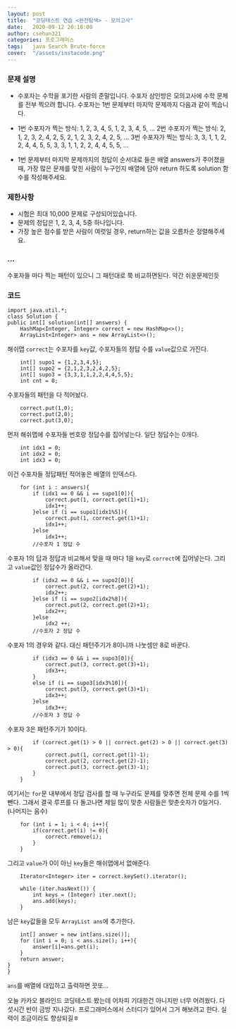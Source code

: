```yaml
---
layout: post
title:  "코딩테스트 연습 <완전탐색> - 모의고사"
date:   2020-09-12 20:18:00
author: csehun321
categories: 프로그래머스
tags:	java Search Brute-force
cover:  "/assets/instacode.png"
---
```

### 문제 설명
- 수포자는 수학을 포기한 사람의 준말입니다. 수포자 삼인방은 모의고사에 수학 문제를 전부 찍으려 합니다. 수포자는 1번 문제부터 마지막 문제까지 다음과 같이 찍습니다.

- 1번 수포자가 찍는 방식: 1, 2, 3, 4, 5, 1, 2, 3, 4, 5, ...
2번 수포자가 찍는 방식: 2, 1, 2, 3, 2, 4, 2, 5, 2, 1, 2, 3, 2, 4, 2, 5, ...
3번 수포자가 찍는 방식: 3, 3, 1, 1, 2, 2, 4, 4, 5, 5, 3, 3, 1, 1, 2, 2, 4, 4, 5, 5, ...

- 1번 문제부터 마지막 문제까지의 정답이 순서대로 들은 배열 answers가 주어졌을 때, 가장 많은 문제를 맞힌 사람이 누구인지 배열에 담아 return 하도록 solution 함수를 작성해주세요.

### 제한사항
- 시험은 최대 10,000 문제로 구성되어있습니다.
- 문제의 정답은 1, 2, 3, 4, 5중 하나입니다.
- 가장 높은 점수를 받은 사람이 여럿일 경우, return하는 값을 오름차순 정렬해주세요.

### ...
 수포자들 마다 찍는 패턴이 있으니 그 패턴대로 쭉 비교하면된다.
 약간 쉬운문제인듯

### 코드
    import java.util.*;
    class Solution {
    public int[] solution(int[] answers) {
        HashMap<Integer, Integer> correct = new HashMap<>();
        ArrayList<Integer> ans = new ArrayList<>();

해쉬맵 `correct`는 수포자를 `key`값, 수포자들의 정답 수를 `value`값으로 가진다.

        int[] supo1 = {1,2,3,4,5};
        int[] supo2 = {2,1,2,3,2,4,2,5};
        int[] supo3 = {3,3,1,1,2,2,4,4,5,5};
        int cnt = 0;

수포자들의 패턴을 다 적어놨다.

        correct.put(1,0);
        correct.put(2,0);
        correct.put(3,0);

먼저 해쉬맵에 수포자들 번호랑 정답수를 집어넣는다. 일단 정답수는 0개다.

        int idx1 = 0;
        int idx2 = 0;
        int idx3 = 0;

이건 수포자들 정답패턴 적어놓은 배열의 인덱스다.

        for (int i : answers){
            if (idx1 == 0 && i == supo1[0]){
                correct.put(1, correct.get(1)+1);
                idx1++;
            }else if (i == supo1[idx1%5]){
                correct.put(1, correct.get(1)+1);
                idx1++;
            }else
                idx1++;
            //수포자 1 정답 수

수포자 1의 답과 정답과 비교해서 맞을 때 마다
1을 `key`로 `correct`에 집어넣는다. 그리고 `value`값인 정답수가 올라간다.

            if (idx2 == 0 && i == supo2[0]){
                correct.put(2, correct.get(2)+1);
                idx2++;
            }else if (i == supo2[idx2%8]){
                correct.put(2, correct.get(2)+1);
                idx2++;
            }else
                idx2 ++;
            //수포자 2 정답 수

수포자 1의 경우와 같다. 대신 패턴주기가 8이니까 나눗셈만 8로 바꾼다.

            if (idx3 == 0 && i == supo3[0]){
                correct.put(3, correct.get(3)+1);
                idx3++;
            }
            else if (i == supo3[idx3%10]){
                correct.put(3, correct.get(3)+1);
                idx3++;
            }else
                idx3++;
            //수포자 3 정답 수

수포자 3은 패턴주기가 10이다.

            if (correct.get(1) > 0 || correct.get(2) > 0 || correct.get(3) > 0){
                correct.put(1, correct.get(1)-1);
                correct.put(2, correct.get(2)-1);
                correct.put(3, correct.get(3)-1);
            }
        }

여기서는 `for`문 내부에서 정답 검사를 할 때 누구라도 문제를 맞추면 전체 문제 수를 1씩 뺀다.
그래서 결국 루프를 다 돌고나면 제일 많이 맞춘 사람들은 맞춘숫자가 0일거다. (나머지는 음수)

        for (int i = 1; i < 4; i++){
            if(correct.get(i) != 0){
                correct.remove(i);
            }
        }

그리고 `value`가 0이 아닌 `key`들은 해쉬맵에서 없애준다.

        Iterator<Integer> iter = correct.keySet().iterator();

        while (iter.hasNext()) {
            int keys = (Integer) iter.next();
            ans.add(keys);
        }

남은 `key`값들을 모두 `ArrayList ans`에 추가한다.

        int[] answer = new int[ans.size()];
        for (int i = 0; i < ans.size(); i++){
            answer[i]=ans.get(i);
        }
        return answer;
    }
    }

`ans`를 배열에 대입하고 출력하면 끗또...

오늘 카카오 블라인드 코딩테스트 봤는데 어차피 기대한건 아니지만 너무 어려웠다. 다섯시간 반이 금방 지나갔다.
프로그래머스에서 스터디가 있어서 그거 해보려고 한다. 실력이 조금이라도 향상되길ㅎ
